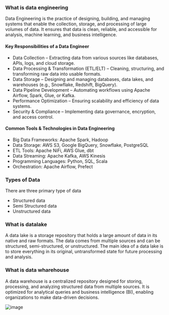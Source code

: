 
### What is data engineering


Data Engineering is the practice of designing, building, and managing systems that enable the collection, storage, and processing of large volumes of data. It ensures that data is clean, reliable, and accessible for analysis, machine learning, and business intelligence.

#### Key Responsibilities of a Data Engineer
- Data Collection – Extracting data from various sources like databases, APIs, logs, and cloud storage.
- Data Processing & Transformation (ETL/ELT) – Cleaning, structuring, and transforming raw data into usable formats.
- Data Storage – Designing and managing databases, data lakes, and warehouses (e.g., Snowflake, Redshift, BigQuery).
- Data Pipeline Development – Automating workflows using Apache Airflow, Spark, Glue, or Kafka.
- Performance Optimization – Ensuring scalability and efficiency of data systems.
- Security & Compliance – Implementing data governance, encryption, and access control.

#### Common Tools & Technologies in Data Engineering
- Big Data Frameworks: Apache Spark, Hadoop
- Data Storage: AWS S3, Google BigQuery, Snowflake, PostgreSQL
- ETL Tools: Apache NiFi, AWS Glue, dbt
- Data Streaming: Apache Kafka, AWS Kinesis
- Programming Languages: Python, SQL, Scala
- Orchestration: Apache Airflow, Prefect


### Types of Data
There are three primary type of data
- Structured data
- Semi Structured data
- Unstructured data 


### What is datalake 

A data lake is a storage repository that holds a large amount of data in its native and raw formats.
The data comes from multiple sources and can be structured, semi-structured, or unstructured.
The main idea of a data lake is to store everything in its original, untransformed state for future processing and analysis.

### What is data wharehouse 

A data warehouse is a centralized repository designed for storing, processing, and analyzing structured data from multiple sources. It is optimized for analytical queries and business intelligence (BI), enabling organizations to make data-driven decisions.

![image](https://github.com/user-attachments/assets/708ff3a9-eb9a-4e6e-ac19-a807c80da3db)

